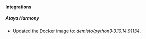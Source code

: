 #### Integrations
##### Ataya Harmony
- Updated the Docker image to: *demisto/python3:3.10.14.91134*.
